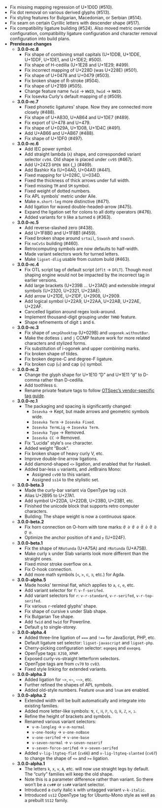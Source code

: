  * Fix missing mapping regression of U+1D0D (#510).
 * Fix dot removal on various derived glyphs (#513).
 * Fix styling features for Bulgarian, Macedonian, or Serbian (#514).
 * Fix seam on certain Cyrillic letters with descender shape (#517).
 * Fix compatibility ligature building (#524). Also moved metric override configuration, compatibility ligature configuration and character removal configuration into build plans.
 * **Prerelease changes**
   * **3.0.0-rc.8**
      * Fix shape of combining small capitals (U+1DDB, U+1DDE, U+1DDF, U+1DE1, and U+1DE2; #500).
      * Fix shape of H-cedilla (U+1E28 and U+1E29; #499).
      * Fix incorrect mapping of U+228D (was U+228E) (#501).
      * Fix shape of U+0478 and U+0479 (#503).
      * Fix broken shape of R-stroke (#504).
      * Fix shape of U+21B9 (#505).
      * Change feature name `fwid` → `WWID`, `hwid` → `NWID`.
      * Fix Iosevka Curly's default mapping of `@` (#509).      
   * **3.0.0-rc.7**
      * Fixed phonetic ligatures' shape. Now they are connected more closely (#488).
      * Fix shape of U+AB30, U+AB64 and U+1DE7 (#489).
      * Fix export of U+478 and U+479.
      * Fix shape of U+029A, U+1D08, U+1D4C (#491).
      * Add U+AB66 and U+AB67 (#488).
      * Fix shape of U+1DF0 (#497).      
   * **3.0.0-rc.6**
      * Add IEC power symbol.
      * Add straight lambda (`λ`) shape, and corresponded variant selector `cv94`. Old shape is placed under `cv95` (#467).
      * Add U+2423 `OPEN BOX` (`␣`) (#469).
      * Add Bashkir Ka (U+04A0, U+04A1) (#441).
      * Fixed mapping for U+028C, U+034D.
      * Fixed the thickness of thick arrows under full width.
      * Fixed missing `TM` and `SM` symbol.
      * Fixed weight of dotted numbers.
      * Fix APL symbols' metric under Aile.
      * Make `m.short-leg` more distinctive (#471).
      * Add ligation for waved double-headed-arrow (#475).
      * Expand the ligation set for colons to all dotty operators (#476).
      * Added variants for `9` like a turned `6` (#363).      
   * **3.0.0-rc.5**
      * Add reverse-slashed zero (#438).
      * Add U+1F8B0 and U+1F8B1 (#459).
      * Fixed broken shape around `srtail`, `Sswash` and `sswash`.
      * Fix `noCvSs` building (#460).
      * Retrocomputing symbols are now defaults to half-width.
      * Made variant selectors work for turned letters.
      * Make `ligset-dlig` usable from custom build (#463).      
   * **3.0.0-rc.4**
      * Fix OTL script tag of default script (`dflt` -> `DFLT`). Though most shaping engine would not be impacted by the incorrect tag in earlier versions.
      * Add large brackets (U+239B ... U+23AD) and extensible integral symbols (U+2320, U+2321, U+23AE).
      * Add arrow U+21DE, U+21DF, U+2908, U+2909.
      * Add logical symbol U+22A9, U+22AA, U+22AB, U+22AE, U+22AF.
      * Cancelled ligation around regex look-around.
      * Implement thousand-digit grouping under `THND` feature.
      * Shape refinements of digit `1` and `6`.      
   * **3.0.0-rc.3**
      * Fix shape of `smcpGhooktop` (U+029B) and `uogonek.withoutBar`.
      * Make the dotless `i` and `j` CCMP feature work for more related characters and stylized forms.
      * Fix substitution of i-ogonek and upper combining marks.
      * Fix broken shape of tildes.
      * Fix broken degree-C and degree-F ligature.
      * Fix broken cup (`∪`) and cap (`∩`) symbol.      
   * **3.0.0-rc.2**
      * Change the glyph shape for U+1E10 “Ḑ” and U+1E11 “ḑ” to D-comma rather than D-cedilla.
      * Add toothless `G`.
      * Rename private feature tags to follow [OTSpec’s vendor-specific tag guide](https://docs.microsoft.com/en-us/typography/opentype/spec/featuretags).      
   * **3.0.0-rc.1**
      * The packaging and spacing is significantly changed:
         * `Iosevka` → Kept, but made arrows and geometric symbols wide.
         * `Iosevka Term` → `Iosevka Fixed`.
         * `Iosevka TermLig` → `Iosevka Term`.
         * `Iosevka Type` → Removed.
         * `Iosevka CC` → Removed.
      * Fix “Lucida” style's `one` character.
      * Added weight “Book”.
      * Fix broken shape of heavy curly V, etc.
      * Improve double-line arrow ligations.
      * Add diamond-shaped `<>` ligation, and enabled that for Haskell.
      * Added bar-less `u` variants, and JetBrains Mono:
         * Assigned `cv90` to this variant.
         * Assigned `ss14` to the stylistic set.      
   * **3.0.0-beta.3**
      * Made the curly-bar variant via OpenType tag `ss20`.
      * Alias U+2B95 to U+27A1.
      * Add symbol U+22DA, U+22DB, U+23B0, U+23B1, etc.
      * Finished the unicode block that supports retro computer characters.
      * Building: The shape weight is now a continuous space.      
   * **3.0.0-beta.2**
      * Fix horn connection on O-horn with tone marks: `Ờ ờ Ớ ớ Ở ở Ỡ ỡ Ợ ợ`.
      * Optimize the anchor position of `R` and `ɏ` (U+024F).      
   * **3.0.0-beta.1**
      * Fix the shape of `RRotunda` (U+A75A) and `rRotunda` (U+A75B).
      * Make curly `k` under Slab variants look more different than the straight ones.
      * Fixed minor stroke overflow on `A`.
      * Fix O-hook connection.
      * Add more math symbols (`≺`, `≻`, `⊏`, `⊐`, etc.) for Agda.      
   * **3.0.0-alpha.5**
      * Made hooks' terminal flat, which applies to `a`, `c`, `e`, etc.
      * Add variant selector for `f`: `v-f-serifed`.
      * Add variant selectors for `r`: `v-r-standard`, `v-r-serifed`, `v-r-top-serifed`.
      * Fix various `r`-related glyphs' shape.
      * Fix shape of cursive `k` under Slab shape.
      * Fix Bulgarian Tse shape.
      * Add `fwid` and `hwid` for Powerline.
      * Default `g` to single-storey.      
   * **3.0.0-alpha.4**
      * Added three-line ligation of `===` and `!==` for JavaScript, PHP, etc.
      * Default ligature set selector: `ligset-javascript` and `ligset-php`.
      * Cherry-picking configuration selector: `eqeqeq` and `exeqeq`.
      * OpenType tags: `XJS0`, `XPHP`.
      * Exposed curly-vs-straight letterform selectors.
      * OpenType tags are from `cv70` to `cv83`.
      * Fixed style linking for extended variants.      
   * **3.0.0-alpha.3**
      * Added ligation for `~>`, `<~`, `~~>`, etc.
      * Further refined the shapes of APL symbols.
      * Added old-style numbers. Feature `onum` and `lnum` are enabled.      
   * **3.0.0-alpha.2**
      * Extended width will be built automatically and integrate into existing families.
      * Added more letter-like symbols: `⅋`, `ℂ`, `ℍ`, `ℙ`, `ℕ`, `ℚ`, `ℝ`, `ℤ`, `ℵ`, `ℶ`.
      * Refine the height of brackets and symbols.
      * Renamed various variant selectors:
         * `v-m-longleg` → `v-m-normal`
         * `v-one-hooky` → `v-one-noBase`
         * `v-one-serifed` → `v-one-base`
         * `v-seven-normal` → `v-seven-noserif`
         * `v-seven-force-serifed` → `v-seven-serifed`
      * Added `v-lig-ltgteq-flat` (`cv66`) and `v-lig-ltgteq-slanted` (`cv67`) to change the shape of `<=` and `>=` ligation.      
   * **3.0.0-alpha.1**
      * The letters `k`, `x`, `v`, `A`, etc. will now use straight legs by default. The “curly” families will keep the old shape.
      * Note this is a parameter difference rather than variant. So there won’t be a `cv##` or `ss##` variant selector.
      * Introduced a curly italic `k` with untagged variant `v-k-italic`.
      * Introduced `ss12` OpenType tag for Ubuntu-Mono style as well as a prebuilt `SS12` family.

